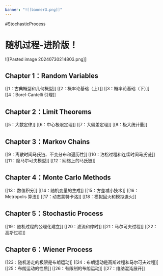 ```yaml
---
banner: "![[banner3.png]]"
---
```

#StochasticProcess 

# 随机过程-进阶版！
![[Pasted image 20240730214803.png]]

## Chapter 1：Random Variables
[[1：古典概型和几何概型]]
[[2：概率论基础（上）]]
[[3：概率论基础（下）]]
[[4：Borel-Cantelli 引理]]

## Chapter 2：Limit Theorems
[[5：大数定律]]
[[6：中心极限定理]]
[[7：大偏差定理]]
[[8：极大统计量]]

## Chapter 3：Markov Chains
 [[9：离散时间马氏链、不变分布和遍历性]]
 [[10：泊松过程和连续时间马氏链]]
 [[11：隐马尔可夫模型]]
 [[12：网络上的马氏链]]

## Chapter 4：Monte Carlo Methods
[[13：数值积分]]
[[14：随机变量的生成]]
[[15：方差减小技术]]
[[16：Metropolis 算法]]
[[17：动态蒙特卡洛]]
[[18：模拟回火和模拟退火]]

## Chapter 5：Stochastic Process
[[19：随机过程的公理化建立]]
[[20：滤流和停时]]
[[21：马尔可夫过程]]
[[22：高斯过程]]

## Chapter 6：Wiener Process
[[23：随机游走的极限是布朗运动]]
[[24：布朗运动是高斯过程和马尔可夫过程]]
[[25：布朗运动的性质]]
[[26：有限制的布朗运动]]
[[27：维纳混沌展开]]
